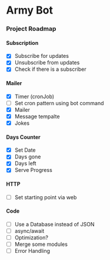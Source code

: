 # Army Bot
### Project Roadmap
  #### Subscription
  - [x] Subscribe for updates
  - [x] Unsubscribe from updates
  - [x] Check if there is a subscriber
  #### Mailer
  - [x] Timer (cronJob)
  - [ ] Set cron pattern using bot command 
  - [x] Mailer
  - [x] Message tempalte
  - [x] Jokes
  #### Days Counter
  - [x] Set Date
  - [x] Days gone
  - [x] Days left
  - [x] Serve Progress
  #### HTTP
  - [ ] Set starting point via web
  #### Code
  - [ ] Use a Database instead of JSON
  - [ ] async/await
  - [ ] Optimization?
  - [ ] Merge some modules
  - [ ] Error Handling